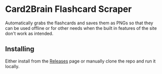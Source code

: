 # Card2Brain Flashcard Scraper

Automatically grabs the flashcards and saves them as PNGs so that they can be used offline or for other needs when the built in features of the site don't work as intended.

## Installing

Either install from the [Releases](https://github.com/illuminat3/card2brain-flashcard-scraper/releases) page or manually clone the repo and run it locally.
